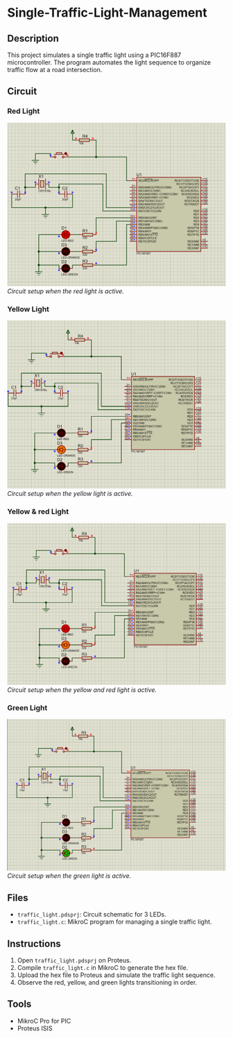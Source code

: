 # Single-Traffic-Light-Management

## Description
This project simulates a single traffic light using a PIC16F887 microcontroller. The program automates the light sequence to organize traffic flow at a road intersection.

## Circuit
### Red Light
![Red Light Circuit](circuit/red.png)  
*Circuit setup when the red light is active.*

### Yellow Light
![Orange Light Circuit](circuit/orange.png)  
*Circuit setup when the yellow light is active.*

### Yellow & red Light
![Orange and red Light Circuit](circuit/red_&_orange.png)  
*Circuit setup when the yellow and red light is active.*

### Green Light
![Green Light Circuit](circuit/green.png)  
*Circuit setup when the green light is active.*

## Files
- `traffic_light.pdsprj`: Circuit schematic for 3 LEDs.
- `traffic_light.c`: MikroC program for managing a single traffic light.

## Instructions
1. Open `traffic_light.pdsprj` on Proteus.
2. Compile `traffic_light.c` in MikroC to generate the hex file.
3. Upload the hex file to Proteus and simulate the traffic light sequence.
4. Observe the red, yellow, and green lights transitioning in order.

## Tools
- MikroC Pro for PIC
- Proteus ISIS
